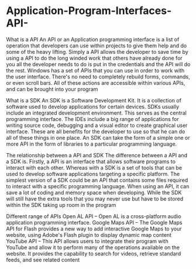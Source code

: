 # Application-Program-Interfaces-API-

What is a API
An API or an Application programming interface is a list of operation that developers can use within projects to give them help and do some of the heavy lifting. Simply a API allows the developer to save time by using a API to do the long winded work that others have already done for you all the developer needs to do is put in the credentials and the API will do the rest. 
Windows has a set of APIs that you can use in order to work with the user interface. There's no need to completely rebuild forms, commands, or even scroll bars. All of these actions are accessible within various APIs, and can be brought into your program

What is a SDK
An SDK is a Software Development Kit. It is a collection of software used to develop applications for certain devices. SDKs usually include an integrated development environment. This serves as the central programming interface. The IDEs include a big range of applications for writing source code, debugging and a visual editor to create graphical user interface. These are all benefits for the developer to use so that he can do all of these things in one place.
An SDK can take the form of a simple one or more API in the form of libraries to a particular programming language.    

The relationship between a API and SDK
The difference between a API and a SDK is. Firstly, a API is an interface that allows software programs to interact with each other. Whereas with a SDK is a set of tools that can be used to develop software applications targeting a specific platform. The simplest version of a SDK could be an API that contains some files required to interact with a specific programming language. When using an API, it can save a lot of coding and memory space when developing. While the SDK will still have the extra tools that you may never use but have to be stored within the SDK taking up room in the program

Different range of APIs
Open AL API – Open AL is a cross-platform audio application programming interface.
Google Maps API – The Google Maps API for Flash provides a new way to add interactive Google Maps to your website, using Adobe's Flash plugin to display dynamic map content
YouTube API –  This API allows users to integrate their program with YouTube and allow it to perform many of the operations available on the website. It provides the capability to search for videos, retrieve standard feeds, and see related content
